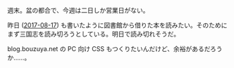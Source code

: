 週末。盆の都合で、今週は二日しか営業日がない。

昨日 ([2017-08-17][]) も書いたように図書館から借りた本を読みたい。そのためにまず三国志を読み切ろうとしている。明日で読み切れそうだ。

blog.bouzuya.net の PC 向け CSS もつくりたいんだけど、余裕があるだろうか……。

[2017-08-17]: https://blog.bouzuya.net/2017/08/17/
